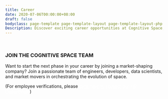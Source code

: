 ```yaml
---
title: Career
date: 2020-07-06T00:00:00+08:00
draft: false
bodyclass: page-template page-template-layout page-template-layout-php page page-id-333
Description: Discover exciting career opportunities at Cognitive Space, where you can contribute to orchestrating the evolution of space.
---
```


<article id="post-333" class="post-333 page type-page status-publish hentry">


  <div class="entry-content">




<!-- hero section start -->
<section id="iframe_block_f08b3748054c89dacfcc49a4ae65f909" class="york-hero-banner space-hero career-hero"  >
        <img decoding="async" src="/wp-content/uploads/2023/09/carrer_hero_bg.jpg" class="hero-bg" alt="" />
    <span class="hero-top-shape"> <img decoding="async" src="/wp-content/uploads/2023/09/hero_top_shape.png" alt=""></span>
      <span class="hero-bottom-shape"><img decoding="async" src="/wp-content/uploads/2023/09/hero_bottom_shape.png" alt=""> </span>
    <div class="container">
    <div class="row">
      <div class="col-lg-12">
        <div class="align-center">
          <div class="hero-content">
                          <h1 class="wow">JOIN THE COGNITIVE SPACE TEAM</h1>
                        <p data-cursor="-opaque" class="wow">
              Want to start the next phase in your career by joining a market-shaping company? Join a passionate team of engineers, developers, data scientists, and market movers in orchestrating the evolution of space.            </p>
              <p style="font-size: 1em;">(For employee verifications, please <a style="color: #fff;" href="mailto:hr@cognitivespace.com">click here to contact our HR Department</a>)</p>
                      </div>
        </div>
      </div>
    </div>
  </div>
</section>
<!-- hero section end -->




<!-- carrer list start -->
<section id="iframe_block_4c05452ac7675d7d18e9835dda897226" class="york-hero-banner carrer-list" >
    <div class="parent-box">
        <div class="row">
            <div class="list-parent col-lg-8 col-md-8 wow">
                <div class="list-inner">
                    <div class="wrapRight">
                      <!-- <strong>
                        There are currently no open positions. Please check back often for updates and to view all open positions.
                      </strong> -->
                      <script type="text/javascript" src="https://app.jazz.co/widgets/basic/create/cognitivespace" charset="utf-8"></script>
                    </div>
                </div>
            </div>
        </div>
    </div>
</section>
<!-- carrer list end -->  </div><!-- .entry-content -->

  </article><!-- #post-333 -->
